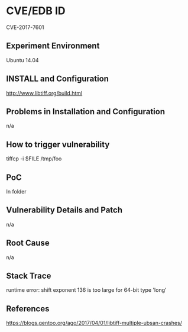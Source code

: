 # CVE/EDB ID
CVE-2017-7601
## Experiment Environment
Ubuntu 14.04
## INSTALL and Configuration
http://www.libtiff.org/build.html
## Problems in Installation and Configuration
n/a
## How to trigger vulnerability
tiffcp -i $FILE /tmp/foo
## PoC
In folder
## Vulnerability Details and Patch
n/a
## Root Cause
n/a
## Stack Trace
runtime error: shift exponent 136 is too large for 64-bit type 'long'
## References
https://blogs.gentoo.org/ago/2017/04/01/libtiff-multiple-ubsan-crashes/